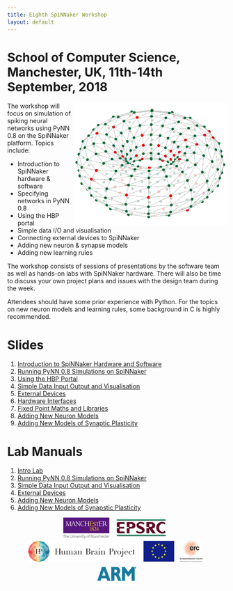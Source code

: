 ```yaml
---
title: Eighth SpiNNaker Workshop
layout: default
---
```


# School of Computer Science, Manchester, UK, 11th-14th September, 2018

<img style="float: right;" src="Rotating_Doughnut_S2.gif">

The workshop will focus on simulation of spiking neural networks using PyNN 0.8 on the SpiNNaker platform. Topics include:

 - Introduction to SpiNNaker hardware & software
 - Specifying networks in PyNN 0.8
 - Using the HBP portal
 - Simple data I/O and visualisation
 - Connecting external devices to SpiNNaker
 - Adding new neuron & synapse models
 - Adding new learning rules

The workshop consists of sessions of presentations by the software team as well as hands-on labs with SpiNNaker hardware. There will also be time to discuss your own project plans and issues with the design team during the week.

Attendees should have some prior experience with Python. For the topics on new neuron models and learning rules, some background in C is highly recommended.

# Slides

1. [Introduction to SpiNNaker Hardware and Software](https://docs.google.com/presentation/d/1K_TP1oZjIcCzQaFspVROS86iz04-GP3fgGvbEJZe8BE/export/pdf)
1. [Running PyNN 0.8 Simulations on SpiNNaker](https://docs.google.com/presentation/d/1qKzMtWFtxLZHzhhEbudmhGxN4ML_rYhTGSAadx0wh5I/export/pdf)
1. [Using the HBP Portal](https://docs.google.com/presentation/d/11mob9MYfbMwsBSV-3vLnPeWuwzRG9Bi-pfIxtw1VQSI/export/pdf)
1. [Simple Data Input Output and Visualisation](https://docs.google.com/presentation/d/1ndIHOh5fI4mhIdde6_zwBbiThQUpn38FXCFLJbW2-nk/export/pdf)
1. [External Devices](https://docs.google.com/presentation/d/15xnQaDksiWiNaRapNumTcaGT5WiCy7Z4U3eOCLilEt0/export/pdf)
1. [Hardware Interfaces](https://drive.google.com/drive/folders/1HPw0S4rJ__O98GGq5lvBf3nvwuWIorn8)
1. [Fixed Point Maths and Libraries](https://docs.google.com/presentation/d/14KdkXI4ods5LRfpnOtuHcjlQ2_AUF3Vjh0IQBZJ-NMQ/export/pdf)
1. [Adding New Neuron Models](https://docs.google.com/presentation/d/10MBagCZfONxJ3AR7dAqSHQfJlv8ZJPvmhFSndNlvA7g/export/pdf)
1. [Adding New Models of Synaptic Plasticity](https://docs.google.com/presentation/d/1NrPESxzYqsr7cn3zMq9pHeANxENzA44WkLzjTFJ7Bhs/export/pdf)

# Lab Manuals

1. [Intro Lab](https://docs.google.com/document/d/1yOew57KyApb5TSKJ1MMAWI_zwXBPbuqXta1Y5CzCbcc/export?format=pdf)
1. [Running PyNN 0.8 Simulations on SpiNNaker](https://docs.google.com/document/d/1yOew57KyApb5TSKJ1MMAWI_zwXBPbuqXta1Y5CzCbcc/export?format=pdf)
1. [Simple Data Input Output and Visualisation](https://docs.google.com/document/d/1JBQgLFy2USaJ4L5kYRDmq_1-CE7BYVVlBJoIa9nSWIM/export?format=pdf)
1. [External Devices](https://docs.google.com/document/d/1nZ4m82rCF6CfD5qWGy6MeLiP4sfodanGXUUaG6zK4jA/export?format=pdf)
1. [Adding New Neuron Models](https://docs.google.com/document/d/1-LdnQPaOG2b8aJ1k9l1iTcrRFyiGx-73SIQvxB-QNiM/export?format=pdf)
1. [Adding New Models of Synapstic Plasticity](https://docs.google.com/document/d/104hSwG8e9tYq-rlc4f_hmQ3pCH6y1g2G4ZZPLQeSUKk/export?format=pdf)

<center>
<img src="UoM.png" height="50">&nbsp;&nbsp;
<img src="EPSRClogo.jpg" height="50">&nbsp;&nbsp;
<img src="HBP_logo.png" height="50">&nbsp;&nbsp;
<img src="EU_flag_yellow_low.jpg" height="50">&nbsp;&nbsp;
<img src="LOGO-ERC.jpg" height="50">&nbsp;&nbsp;
<img src="ARM.png" height="50">
</center>